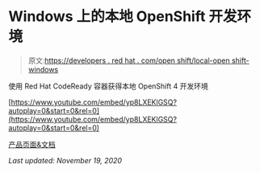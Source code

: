 # Windows 上的本地 OpenShift 开发环境

> 原文:[https://developers . red hat . com/open shift/local-open shift-windows](https://developers.redhat.com/openshift/local-openshift-windows)

使用 Red Hat CodeReady 容器获得本地 OpenShift 4 开发环境

[https://www.youtube.com/embed/yp8LXEKlGSQ?autoplay=0&start=0&rel=0](https://www.youtube.com/embed/yp8LXEKlGSQ?autoplay=0&start=0&rel=0)

[产品页面&文档](https://developers.redhat.com/products/codeready-containers)

*Last updated: November 19, 2020*